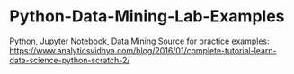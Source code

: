 # Python-Data-Mining-Lab-Examples
Python, Jupyter Notebook, Data Mining
Source for practice examples: https://www.analyticsvidhya.com/blog/2016/01/complete-tutorial-learn-data-science-python-scratch-2/
